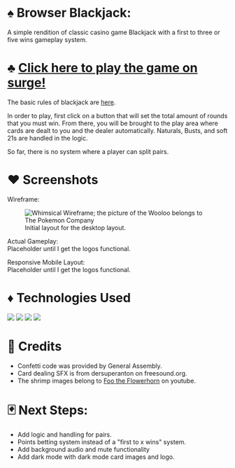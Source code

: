# ♠ Browser Blackjack:  
 A simple rendition of classic casino game Blackjack with a first to three or five wins gameplay system. 

# ♣ <a href="RPN-browser-blackjack.surge.sh" target="_blank">Click here to play the game on surge!</a>
The basic rules of blackjack are [here](https://bicyclecards.com/how-to-play/blackjack/). 

In order to play, first click on a button that will set the total amount of rounds that you must win.
From there, you will be brought to the play area where cards are dealt to you and the dealer automatically. Naturals, Busts, and soft 21s are handled in the logic.

So far, there is no system where a player can split pairs. 

# ♥ Screenshots
Wireframe:
<figure>
    <img src="https://trello.com/1/cards/62046fe9e1a7f546ee7f21ee/attachments/62046fe9e1a7f546ee7f2200/previews/62046febe1a7f546ee7f2240/download/image.png"
         alt="Whimsical Wireframe; the picture of the Wooloo belongs to The Pokemon Company">
    <figcaption>Initial layout for the desktop layout.</figcaption>
</figure>

Actual Gameplay:  
Placeholder until I get the logos functional.

Responsive Mobile Layout:  
Placeholder until I get the logos functional.

# ♦ Technologies Used 
<img src="https://img.shields.io/badge/HTML5-E34F26?style=flat&logo=html5&logoColor=white">
<img src="https://img.shields.io/badge/CSS3-1572B6?style=flat&logo=css3&logoColor=white">
<img src="https://img.shields.io/badge/JavaScript-F7DF1E?style=flat&logo=javascript&logoColor=black">
<img src="https://img.shields.io/badge/Bootstrap-563D7C?style=flat&logo=bootstrap&logoColor=white">

# 🎲 Credits
* Confetti code was provided by General Assembly.  
* Card dealing SFX is from dersuperanton on freesound.org.  
* The shrimp images belong to [Foo the Flowerhorn](https://www.youtube.com/watch?v=yk4St8wus8w) on youtube.  

# 🃏 Next Steps: 
* Add logic and handling for pairs.
* Points betting system instead of a "first to x wins" system. 
* Add background audio and mute functionality
* Add dark mode with dark mode card images and logo.
